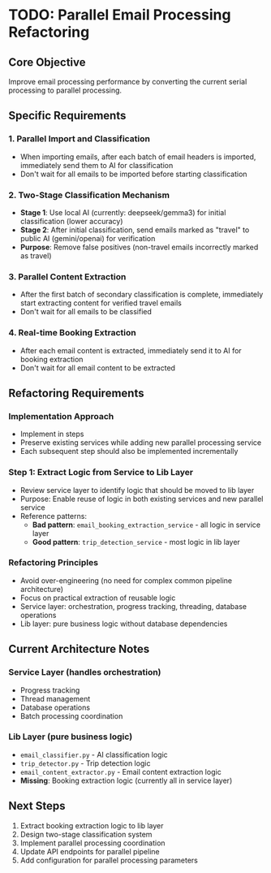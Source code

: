 # TODO: Parallel Email Processing Refactoring

## Core Objective
Improve email processing performance by converting the current serial processing to parallel processing.

## Specific Requirements

### 1. Parallel Import and Classification
- When importing emails, after each batch of email headers is imported, immediately send them to AI for classification
- Don't wait for all emails to be imported before starting classification

### 2. Two-Stage Classification Mechanism
- **Stage 1**: Use local AI (currently: deepseek/gemma3) for initial classification (lower accuracy)
- **Stage 2**: After initial classification, send emails marked as "travel" to public AI (gemini/openai) for verification
- **Purpose**: Remove false positives (non-travel emails incorrectly marked as travel)

### 3. Parallel Content Extraction
- After the first batch of secondary classification is complete, immediately start extracting content for verified travel emails
- Don't wait for all emails to be classified

### 4. Real-time Booking Extraction
- After each email content is extracted, immediately send it to AI for booking extraction
- Don't wait for all email content to be extracted

## Refactoring Requirements

### Implementation Approach
- Implement in steps
- Preserve existing services while adding new parallel processing service
- Each subsequent step should also be implemented incrementally

### Step 1: Extract Logic from Service to Lib Layer
- Review service layer to identify logic that should be moved to lib layer
- Purpose: Enable reuse of logic in both existing services and new parallel service
- Reference patterns:
  - **Bad pattern**: `email_booking_extraction_service` - all logic in service layer
  - **Good pattern**: `trip_detection_service` - most logic in lib layer

### Refactoring Principles
- Avoid over-engineering (no need for complex common pipeline architecture)
- Focus on practical extraction of reusable logic
- Service layer: orchestration, progress tracking, threading, database operations
- Lib layer: pure business logic without database dependencies

## Current Architecture Notes

### Service Layer (handles orchestration)
- Progress tracking
- Thread management
- Database operations
- Batch processing coordination

### Lib Layer (pure business logic)
- `email_classifier.py` - AI classification logic
- `trip_detector.py` - Trip detection logic
- `email_content_extractor.py` - Email content extraction logic
- **Missing**: Booking extraction logic (currently all in service layer)

## Next Steps
1. Extract booking extraction logic to lib layer
2. Design two-stage classification system
3. Implement parallel processing coordination
4. Update API endpoints for parallel pipeline
5. Add configuration for parallel processing parameters